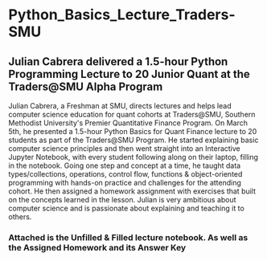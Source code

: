 # Python_Basics_Lecture_Traders-SMU

## Julian Cabrera delivered a 1.5-hour Python Programming Lecture to 20 Junior Quant at the Traders@SMU Alpha Program 

Julian Cabrera, a Freshman at SMU, directs lectures and helps lead computer science education for quant cohorts at Traders@SMU, Southern Methodist University's Premier Quantitative Finance Program. On March 5th, he presented a 1.5-hour Python Basics for Quant Finance lecture to 20 students as part of the Traders@SMU Program. He started explaining basic computer science principles and then went straight into an Interactive Jupyter Notebook, with every student following along on their laptop, filling in the notebook. Going one step and concept at a time, he taught data types/collections, operations, control flow, functions & object-oriented programming with hands-on practice and challenges for the attending cohort. He then assigned a homework assignment with exercises that built on the concepts learned in the lesson. Julian is very ambitious about computer science and is passionate about explaining and teaching it to others.

### Attached is the Unfilled & Filled lecture notebook. As well as the Assigned Homework and its Answer Key
